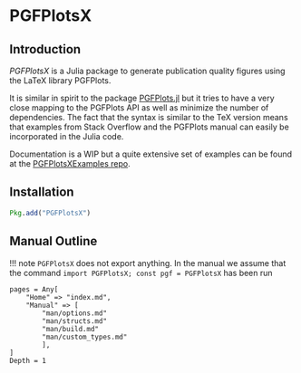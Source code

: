 # PGFPlotsX

## Introduction

*PGFPlotsX* is a Julia package to generate publication quality figures using the LaTeX library PGFPlots.

It is similar in spirit to the package [PGFPlots.jl](https://github.com/sisl/PGFPlots.jl) but it
tries to have a very close mapping to the PGFPlots API as well as minimize the number of dependencies.
The fact that the syntax is similar to the TeX version means that examples from Stack Overflow and the PGFPlots manual can
easily be incorporated in the Julia code.

Documentation is a WIP but a quite extensive set of examples can be found at the [PGFPlotsXExamples repo](https://github.com/KristofferC/PGFPlotsXExamples).

## Installation

```julia
Pkg.add("PGFPlotsX")
```

## Manual Outline

!!! note
    `PGFPlotsX` does not export anything. In the manual we assume that the command
    `import PGFPlotsX; const pgf = PGFPlotsX` has been run


```@contents
pages = Any[
    "Home" => "index.md",
    "Manual" => [
        "man/options.md"
        "man/structs.md"
        "man/build.md"
        "man/custom_types.md"
        ],
]
Depth = 1
```
